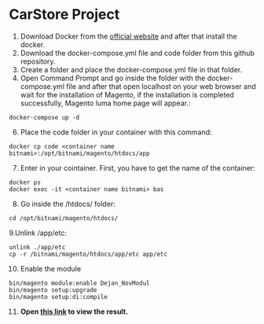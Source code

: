 # CarStore Project

1. Download Docker from the [official website](https://www.docker.com) and after that install the docker.
3. Download the docker-compose.yml file and code folder from this github repository.
4. Create a folder and place the docker-compose.yml file in that folder.
5. Open Command Prompt and go inside the folder with the docker-compose.yml file and after that open localhost on your web browser and wait for the installation of Magento, if the installation is completed successfully, Magento luma home page will appear.:
```
docker-compose up -d
```
6. Place the code folder in your container with this command: 
```
docker cp code <container name bitnami>:/opt/bitnami/magento/htdocs/app
```
7. Enter in your cointainer. First, you have to get the name of the container: 
```
docker ps
docker exec -it <container name bitnami> bas
```
8. Go inside the /htdocs/ folder:
```
cd /opt/bitnami/magento/htdocs/
```
9.Unlink /app/etc:
```
unlink ./app/etc
cp -r /bitnami/magento/htdocs/app/etc app/etc
```
10. Enable the module
```
bin/magento module:enable Dejan_NovModul
bin/magento setup:upgrade
bin/magento setup:di:compile
```
11. **Open [this link](http://localhost/dejan/index/index/) to view the result.**

